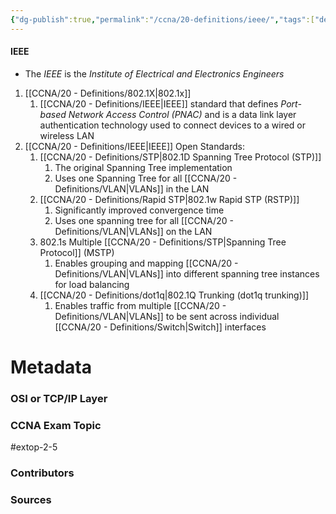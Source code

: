 ```yaml
---
{"dg-publish":true,"permalink":"/ccna/20-definitions/ieee/","tags":["defs_ccna"]}
---
```


#### IEEE
- The *IEEE* is the *Institute of Electrical and Electronics Engineers*
1. [[CCNA/20 - Definitions/802.1X\|802.1x]]
	1.  [[CCNA/20 - Definitions/IEEE\|IEEE]] standard that defines *Port-based Network Access Control (PNAC)* and is a data link layer authentication technology used to connect devices to a wired or wireless LAN
1. [[CCNA/20 - Definitions/IEEE\|IEEE]] Open Standards:
	1.  [[CCNA/20 - Definitions/STP\|802.1D Spanning Tree Protocol (STP)]]
		1.  The original Spanning Tree implementation
		1.  Uses one Spanning Tree for all [[CCNA/20 - Definitions/VLAN\|VLANs]] in the LAN
	2.  [[CCNA/20 - Definitions/Rapid STP\|802.1w Rapid STP (RSTP)]]
		1.  Significantly improved convergence time
		2.  Uses one spanning tree for all [[CCNA/20 - Definitions/VLAN\|VLANs]] on the LAN
	3.  802.1s Multiple [[CCNA/20 - Definitions/STP\|Spanning Tree Protocol]] (MSTP)
		1.  Enables grouping and mapping [[CCNA/20 - Definitions/VLAN\|VLANs]] into different spanning tree instances for load balancing
	4. [[CCNA/20 - Definitions/dot1q\|802.1Q Trunking (dot1q trunking)]]
		1.  Enables traffic from multiple [[CCNA/20 - Definitions/VLAN\|VLANs]] to be sent across individual [[CCNA/20 - Definitions/Switch\|Switch]] interfaces

# Metadata
### OSI or TCP/IP Layer

### CCNA Exam Topic
#extop-2-5 
### Contributors

### Sources

